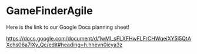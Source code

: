 # GameFinderAgile

Here is the link to our Google Docs planning sheet!

https://docs.google.com/document/d/1wMI_sFLXFHwFLFrCHWqeiXY5I5QtAXchs06a7lXy_Qc/edit#heading=h.hhevn0icya3z
